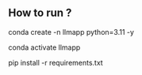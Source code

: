## How to run ?

conda create -n llmapp python=3.11 -y

conda activate llmapp 

pip install -r requirements.txt

